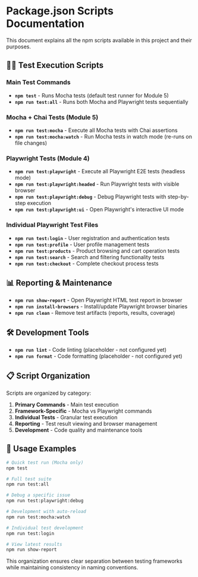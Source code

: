 # Package.json Scripts Documentation

This document explains all the npm scripts available in this project and their purposes.

## 🏃‍♂️ Test Execution Scripts

### Main Test Commands

- **`npm test`** - Runs Mocha tests (default test runner for Module 5)
- **`npm run test:all`** - Runs both Mocha and Playwright tests sequentially

### Mocha + Chai Tests (Module 5)

- **`npm run test:mocha`** - Execute all Mocha tests with Chai assertions
- **`npm run test:mocha:watch`** - Run Mocha tests in watch mode (re-runs on file changes)

### Playwright Tests (Module 4)

- **`npm run test:playwright`** - Execute all Playwright E2E tests (headless mode)
- **`npm run test:playwright:headed`** - Run Playwright tests with visible browser
- **`npm run test:playwright:debug`** - Debug Playwright tests with step-by-step execution
- **`npm run test:playwright:ui`** - Open Playwright's interactive UI mode

### Individual Playwright Test Files

- **`npm run test:login`** - User registration and authentication tests
- **`npm run test:profile`** - User profile management tests
- **`npm run test:products`** - Product browsing and cart operation tests
- **`npm run test:search`** - Search and filtering functionality tests
- **`npm run test:checkout`** - Complete checkout process tests

## 📊 Reporting & Maintenance

- **`npm run show-report`** - Open Playwright HTML test report in browser
- **`npm run install-browsers`** - Install/update Playwright browser binaries
- **`npm run clean`** - Remove test artifacts (reports, results, coverage)

## 🛠️ Development Tools

- **`npm run lint`** - Code linting (placeholder - not configured yet)
- **`npm run format`** - Code formatting (placeholder - not configured yet)

## 📋 Script Organization

Scripts are organized by category:

1. **Primary Commands** - Main test execution
2. **Framework-Specific** - Mocha vs Playwright commands
3. **Individual Tests** - Granular test execution
4. **Reporting** - Test result viewing and browser management
5. **Development** - Code quality and maintenance tools

## 🎯 Usage Examples

```bash
# Quick test run (Mocha only)
npm test

# Full test suite
npm run test:all

# Debug a specific issue
npm run test:playwright:debug

# Development with auto-reload
npm run test:mocha:watch

# Individual test development
npm run test:login

# View latest results
npm run show-report
```

This organization ensures clear separation between testing frameworks while maintaining consistency in naming conventions.
